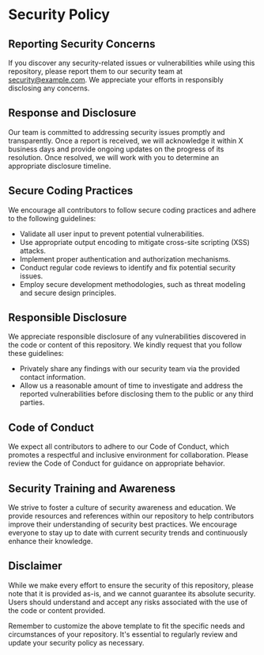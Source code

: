 # Security Policy
## Reporting Security Concerns
If you discover any security-related issues or vulnerabilities while using this repository, please report them to our security team at security@example.com. We appreciate your efforts in responsibly disclosing any concerns.

## Response and Disclosure
Our team is committed to addressing security issues promptly and transparently. Once a report is received, we will acknowledge it within X business days and provide ongoing updates on the progress of its resolution. Once resolved, we will work with you to determine an appropriate disclosure timeline.

## Secure Coding Practices
We encourage all contributors to follow secure coding practices and adhere to the following guidelines:

- Validate all user input to prevent potential vulnerabilities.
- Use appropriate output encoding to mitigate cross-site scripting (XSS) attacks.
- Implement proper authentication and authorization mechanisms.
- Conduct regular code reviews to identify and fix potential security issues.
- Employ secure development methodologies, such as threat modeling and secure design principles.
## Responsible Disclosure
We appreciate responsible disclosure of any vulnerabilities discovered in the code or content of this repository. We kindly request that you follow these guidelines:

- Privately share any findings with our security team via the provided contact information.
- Allow us a reasonable amount of time to investigate and address the reported vulnerabilities before disclosing them to the public or any third parties.
## Code of Conduct
We expect all contributors to adhere to our Code of Conduct, which promotes a respectful and inclusive environment for collaboration. Please review the Code of Conduct for guidance on appropriate behavior.

## Security Training and Awareness
We strive to foster a culture of security awareness and education. We provide resources and references within our repository to help contributors improve their understanding of security best practices. We encourage everyone to stay up to date with current security trends and continuously enhance their knowledge.

## Disclaimer
While we make every effort to ensure the security of this repository, please note that it is provided as-is, and we cannot guarantee its absolute security. Users should understand and accept any risks associated with the use of the code or content provided.

Remember to customize the above template to fit the specific needs and circumstances of your repository. It's essential to regularly review and update your security policy as necessary.
